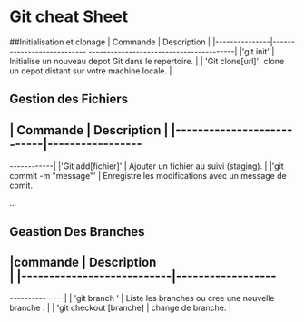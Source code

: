 Git cheat Sheet
===============

##Initialisation et clonage
| Commande      | Description
|
|---------------|---------------------------
----------------------------------------|
|'git init'     | Initialise un nouveau depot Git dans le repertoire.
|
| 'Git clone[url]'| clone un depot distant sur votre machine locale.
|

## Gestion des Fichiers
| Commande                  | Description
|
|---------------------------|-----------------
----------------------------------------------
------------|
|'Git add[fichier]'         | Ajouter un fichier au suivi (staging).
|
|'git commit -m "message"'  | Enregistre les modifications avec un
message de comit.

...

## Geastion Des Branches
|commande                   | Description   
|
|---------------------------|------------------
-----------------------------------------------
---------------|
| 'git branch '             | Liste les branches ou cree une nouvelle branche .
|
| 'git checkout [branche]   | change de branche.
|
